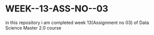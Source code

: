# WEEK--13-ASS-NO--03
 in this repository i am completed week 13(Assignment no 03) of Data Science Master 2.0 course
